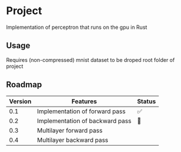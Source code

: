 # Project
Implementation of perceptron that runs on the gpu in Rust

## Usage
Requires (non-compressed) mnist dataset to be droped root folder of project

## Roadmap

Version |             Features            |        Status      |
------- | ------------------------------- | ------------------ |
0.1     | Implementation of forward pass  | :white_check_mark: |
0.2     | Implementation of backward pass | :construction:     |
0.3     | Multilayer forward pass         |                    |
0.4     | Multilayer backward pass        |                    |      
